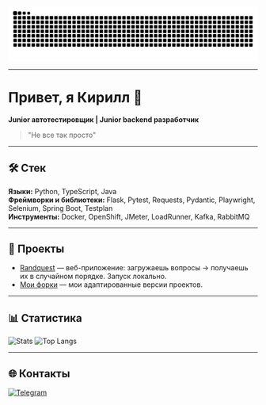 ![snake dark](https://github.com/Lumen161/Lumen161/blob/output/github-contribution-grid-snake-dark.svg)

---

# Привет, я Кирилл 👋  
**Junior автотестировщик | Junior backend разработчик**  

> "Не все так просто"

---

## 🛠️ Стек
**Языки:** Python, TypeScript, Java  
**Фреймворки и библиотеки:** Flask, Pytest, Requests, Pydantic, Playwright, Selenium, Spring Boot, Testplan  
**Инструменты:** Docker, OpenShift, JMeter, LoadRunner, Kafka, RabbitMQ  

---

## 📂 Проекты
- [Randquest](https://github.com/Lumen161/Randquest) — веб-приложение: загружаешь вопросы → получаешь их в случайном порядке. Запуск локально.
- [Мои форки](https://github.com/Lumen161?tab=repositories&type=fork) — мои адаптированные версии проектов.

---

## 📊 Статистика
![Stats](https://github-readme-stats.vercel.app/api?username=Lumen161&show_icons=true&theme=tokyonight)
![Top Langs](https://github-readme-stats.vercel.app/api/top-langs/?username=Lumen161&layout=compact&theme=tokyonight)


---

## 🌐 Контакты
[![Telegram](https://img.shields.io/badge/Telegram-2CA5E0?logo=telegram&logoColor=white)](https://t.me/Lumenessence)
